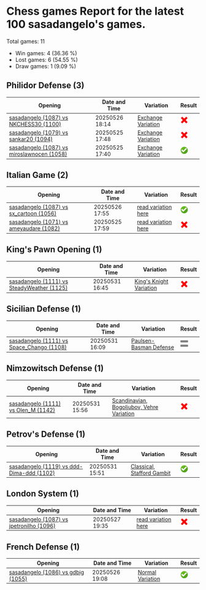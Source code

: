 # Chess games Report for the latest 100 sasadangelo's games.

Total games: 11
- Win games: 4 (36.36 %)
- Lost games: 6 (54.55 %)
- Draw games: 1 (9.09 %)

## Philidor Defense (3)

| Opening | Date and Time | Variation | Result |
|---------|---------------|-----------|--------|
| [sasadangelo (1087) vs NKCHESS30 (1100)](https://www.chess.com/game/live/138890735732) | 20250526 18:14 | [Exchange Variation](https://www.chess.com/openings/Philidor-Defense-Exchange-Variation...5.Nc3-Be7-6.Bd3-O-O-7.O-O) | ![Lose](img/lose.png) |
| [sasadangelo (1079) vs sankar20 (1094)](https://www.chess.com/game/live/138854381896) | 20250525 17:48 | [Exchange Variation](https://www.chess.com/openings/Philidor-Defense-Exchange-Variation-4.Nxd4-Nf6-5.Nc3) | ![Lose](img/lose.png) |
| [sasadangelo (1087) vs miroslawnocen (1058)](https://www.chess.com/game/live/138854097102) | 20250525 17:40 | [Exchange Variation](https://www.chess.com/openings/Philidor-Defense-Exchange-Variation-4.Nxd4) | ![Win](img/win.png) |

## Italian Game (2)

| Opening | Date and Time | Variation | Result |
|---------|---------------|-----------|--------|
| [sasadangelo (1087) vs sx_cartoon (1056)](https://www.chess.com/game/live/138890105710) | 20250526 17:55 | [read variation here](https://www.chess.com/openings/Italian-Game-3...d6-4.d4) | ![Win](img/win.png) |
| [sasadangelo (1071) vs ameyaudare (1082)](https://www.chess.com/game/live/138854733316) | 20250525 17:59 | [read variation here](https://www.chess.com/openings/Italian-Game) | ![Lose](img/lose.png) |

## King's Pawn Opening (1)

| Opening | Date and Time | Variation | Result |
|---------|---------------|-----------|--------|
| [sasadangelo (1111) vs SteadyWeather (1125)](https://www.chess.com/game/live/139069203486) | 20250531 16:45 | [King's Knight Variation](https://www.chess.com/openings/Kings-Pawn-Opening-Kings-Knight-Variation) | ![Lose](img/lose.png) |

## Sicilian Defense (1)

| Opening | Date and Time | Variation | Result |
|---------|---------------|-----------|--------|
| [sasadangelo (1111) vs Space_Chango (1108)](https://www.chess.com/game/live/139068052102) | 20250531 16:09 | [Paulsen-Basman Defense](https://www.chess.com/openings/Sicilian-Defense-Paulsen-Basman-Defense) | ![Draw](img/draw.png) |

## Nimzowitsch Defense (1)

| Opening | Date and Time | Variation | Result |
|---------|---------------|-----------|--------|
| [sasadangelo (1111) vs Olen_M (1142)](https://www.chess.com/game/live/139067652770) | 20250531 15:56 | [Scandinavian, Bogoljubov, Vehre Variation](https://www.chess.com/openings/Owens-Defense...3.Nc3-e6-4.Nf3-Bb4) | ![Lose](img/lose.png) |

## Petrov's Defense (1)

| Opening | Date and Time | Variation | Result |
|---------|---------------|-----------|--------|
| [sasadangelo (1119) vs ddd-Dima-ddd (1102)](https://www.chess.com/game/live/139067481336) | 20250531 15:51 | [Classical, Stafford Gambit](https://www.chess.com/openings/Petrovs-Defense-Classical-Variation) | ![Win](img/win.png) |

## London System (1)

| Opening | Date and Time | Variation | Result |
|---------|---------------|-----------|--------|
| [sasadangelo (1087) vs jpetronilho (1096)](https://www.chess.com/game/live/138930120880) | 20250527 19:35 | [read variation here](https://www.chess.com/openings/Queens-Pawn-Opening-Zukertort-Chigorin-Variation) | ![Lose](img/lose.png) |

## French Defense (1)

| Opening | Date and Time | Variation | Result |
|---------|---------------|-----------|--------|
| [sasadangelo (1086) vs gdbig (1055)](https://www.chess.com/game/live/138892497246) | 20250526 19:08 | [Normal Variation](https://www.chess.com/openings/French-Defense-Normal-Variation) | ![Win](img/win.png) |
